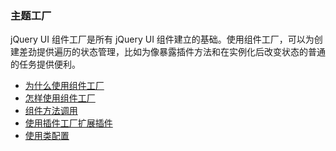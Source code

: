 ### 主题工厂
jQuery UI 组件工厂是所有 jQuery UI 组件建立的基础。使用组件工厂，可以为创建差劲提供遍历的状态管理，比如为像暴露插件方法和在实例化后改变状态的普通的任务提供便利。

- [为什么使用组件工厂]()
- [怎样使用组件工厂]()
- [组件方法调用]()
- [使用插件工厂扩展插件]()
- [使用类配置]()